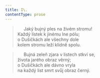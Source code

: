 ```yaml
---
title: I\.
contentType: prose
---
```


>      Jaký bujný ples na živém stromu!  
> Každý lístek k jinému lne pólu;  
> o Dušičkách ale všechny dole  
> kolem stromu leží klidně spolu.

>      Bujná zeleň zjara v listech stkví se,  
> života jarého obraz věrný;  
> o Dušičkách ale dávno vryla  
> na každý list smrt svůj obraz černý.
